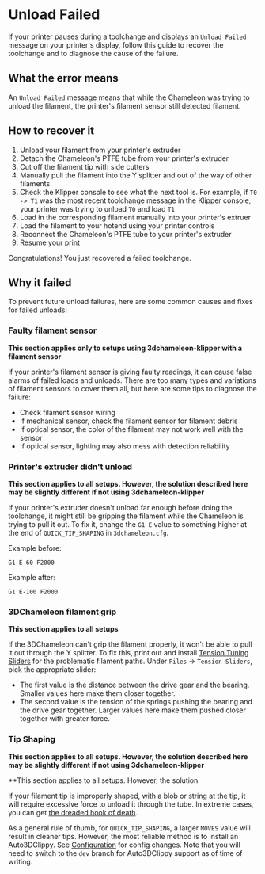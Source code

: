 # Unload Failed

If your printer pauses during a toolchange and displays an `Unload Failed` message on your printer's display, follow this guide to recover the toolchange and to diagnose the cause of the failure.

## What the error means

An `Unload Failed` message means that while the Chameleon was trying to unload the filament, the printer's filament sensor still detected filament.

## How to recover it

1. Unload your filament from your printer's extruder
2. Detach the Chameleon's PTFE tube from your printer's extruder
3. Cut off the filament tip with side cutters
4. Manually pull the filament into the Y splitter and out of the way of other filaments
5. Check the Klipper console to see what the next tool is. For example, if `T0 -> T1` was the most recent toolchange message in the Klipper console, your printer was trying to unload `T0` and load `T1`
6. Load in the corresponding filament manually into your printer's extruer
7. Load the filament to your hotend using your printer controls
8. Reconnect the Chameleon's PTFE tube to your printer's extruder
9. Resume your print

Congratulations! You just recovered a failed toolchange.

## Why it failed

To prevent future unload failures, here are some common causes and fixes for failed unloads:

### Faulty filament sensor

**This section applies only to setups using 3dchameleon-klipper with a filament sensor**

If your printer's filament sensor is giving faulty readings, it can cause false alarms of failed loads and unloads. There are too many types and variations of filament sensors to cover them all, but here are some tips to diagnose the failure:

- Check filament sensor wiring
- If mechanical sensor, check the filament sensor for filament debris
- If optical sensor, the color of the filament may not work well with the sensor
- If optical sensor, lighting may also mess with detection reliability

### Printer's extruder didn't unload

**This section applies to all setups. However, the solution described here may be slightly different if not using 3dchameleon-klipper**

If your printer's extruder doesn't unload far enough before doing the toolchange, it might still be gripping the filament while the Chameleon is trying to pull it out. To fix it, change the `G1 E` value to something higher at the end of `QUICK_TIP_SHAPING` in `3dchameleon.cfg`. 

Example before:
```
G1 E-60 F2000
```

Example after:
```
G1 E-100 F2000
```

### 3DChameleon filament grip

**This section applies to all setups**

If the 3DChameleon can't grip the filament properly, it won't be able to pull it out through the Y splitter. To fix this, print out and install [Tension Tuning Sliders](https://www.printables.com/model/872170-3dchameleon-mk4-pro-organized-models) for the problematic filament paths. Under `Files` -> `Tension Sliders`, pick the appropriate slider:

- The first value is the distance between the drive gear and the bearing. Smaller values here make them closer together.
- The second value is the tension of the springs pushing the bearing and the drive gear together. Larger values here make them pushed closer together with greater force.

### Tip Shaping

**This section applies to all setups. However, the solution described here may be slightly different if not using 3dchameleon-klipper**

**This section applies to all setups. However, the solution

If your filament tip is improperly shaped, with a blob or string at the tip, it will require excessive force to unload it through the tube. In extreme cases, you can get [the dreaded hook of death](https://forum.prusa3d.com/forum/postid/224374/). 

As a general rule of thumb, for `QUICK_TIP_SHAPING`, a larger `MOVES` value will result in cleaner tips. However, the most reliable method is to install an Auto3DClippy. See [Configuration](configuration.md) for config changes. Note that you will need to switch to the `dev` branch for Auto3DClippy support as of time of writing.